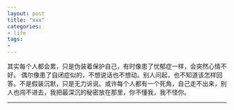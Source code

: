```yaml
---
layout: post
title: "xxx"
categories:
- life
tags:
-
---
```


其实每个人都会累，只是伪装着保护自己，有时像患了忧郁症一样，会突然心情不好。 偶尔像患了自闭症似的，不想说话也不想动。别人问起，也不知道该怎样回答。不是假装沉默，只是无力诉说。或许每个人都有一个死角，自己走不出来，别人也闯不进去，我把最深沉的秘密放在那里，你不懂我，我不怪你。

---
